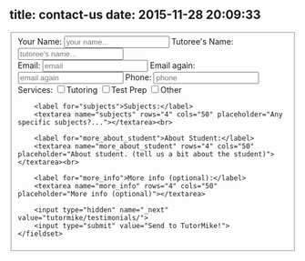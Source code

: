 title: contact-us
date: 2015-11-28 20:09:33
---



<form action="http://formspree.io/dwoo@sent.com" method="POST">
	<fieldset>
		<label for="your_name">Your Name:</label> <input type="text" name="your_name" placeholder="your name...">
		<label for="tutoree_name">Tutoree's Name:</label> <input type="text" name="tutoree_name" placeholder="tutoree's name..."><br>
		<label for="email">Email:</label> <input type="email" name="_replyto" placeholder="email">
		<label for="email_again">Email again:</label> <input type="email" name="email_again" placeholder="email again">
		<label for="phone">Phone:</label> <input type="text" name="phone" placeholder="phone"><br>
	Services:
		<input type="checkbox" name="services" value="Tutoring">Tutoring
		<input type="checkbox" name="services" value="Test Prep">Test Prep
		<input type="checkbox" name="services" value="Other">Other

		<label for="subjects">Subjects:</label> 
		<textarea name="subjects" rows="4" cols="50" placeholder="Any specific subjects?..."></textarea><br>

		<label for="more_about_student">About Student:</label> 
		<textarea name="more_about_student" rows="4" cols="50" placeholder="About student. (tell us a bit about the student)"></textarea><br>

		<label for="more_info">More info (optional):</label> 
		<textarea name="more_info" rows="4" cols="50" placeholder="More info (optional)"></textarea>

		<input type="hidden" name="_next" value="tutormike/testimonials/">
		<input type="submit" value="Send to TutorMike!">
	</fieldset>
</form>
